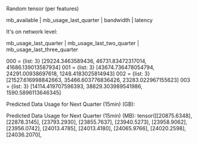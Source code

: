 Random tensor (per features)

mb_available | mb_usage_last_quarter | bandwidth | latency

It's on network level:

mb_usage_last_quarter | mb_usage_last_two_quarter | mb_usage_last_three_quarter

000 = {list: 3} [29224.3463589436, 46731.83472317014, 41686.139013587934]
001 = {list: 3} [43674.736478054794, 24291.00938697618, 1248.4183025814943]
002 = {list: 3} [21527.616998842663, 35466.603776836426, 23283.022967155623]
003 = {list: 3} [14114.419707596393, 38829.303989541986, 1590.5896113646345]


Predicted Data Usage for Next Quarter (15min) (GB):

Predicted Data Usage for Next Quarter (15min) (MB): tensor([[20875.6348],
        [22878.3145],
        [23793.2930],
        [23855.7637],
        [23940.5273],
        [23958.9062],
        [23956.0742],
        [24013.4785],
        [24013.4180],
        [24065.9766],
        [24020.2598],
        [24036.2070],